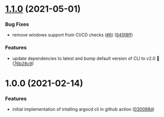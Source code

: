 # [1.1.0](https://github.com/clowdhaus/argo-cd-action/compare/v1.0.0...v1.1.0) (2021-05-01)


### Bug Fixes

* remove windows support from CI/CD checks ([#6](https://github.com/clowdhaus/argo-cd-action/issues/6)) ([945f8ff](https://github.com/clowdhaus/argo-cd-action/commit/945f8fff9ec6b9fefcf336adb90bea71ad558ca0))


### Features

* update dependencies to latest and bump default version of CLI to v2.0 :tada: ([76b28c9](https://github.com/clowdhaus/argo-cd-action/commit/76b28c9b051bd375c6ae4ffb39e6fb8f0f43e2ee))

# 1.0.0 (2021-02-14)


### Features

* initial implementation of intalling argocd cli in github action ([030088d](https://github.com/clowdhaus/argo-cd-action/commit/030088d5a446a1febf366020ce3bd944f422cc97))
